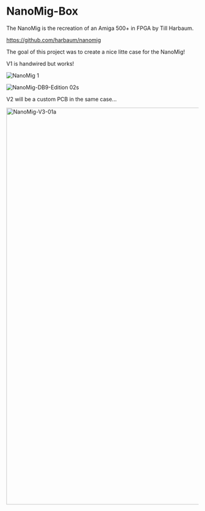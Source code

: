 # NanoMig-Box
The NanoMig is the recreation of an Amiga 500+ in FPGA by Till Harbaum. 

https://github.com/harbaum/nanomig

The goal of this project was to create a nice litte case for the NanoMig!

V1 is handwired but works!

![NanoMig 1](https://github.com/user-attachments/assets/335db783-6d95-4d07-b18e-39ad91f43b21)

![NanoMig-DB9-Edition 02s](https://github.com/user-attachments/assets/1994f838-5184-407d-aeb2-5c927979a756)


V2 will be a custom PCB in the same case...

<img width="1126" height="1040" alt="NanoMig-V3-01a" src="https://github.com/user-attachments/assets/854deade-f38f-46ea-a440-68230dcb8579" />



